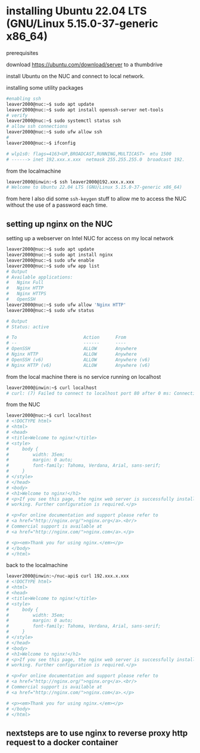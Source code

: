 
# installing Ubuntu 22.04 LTS (GNU/Linux 5.15.0-37-generic x86_64)

prerequisites

download https://ubuntu.com/download/server to a thumbdrive

install Ubuntu on the NUC and connect to local network.

installing some utility packages 

``` bash
#enabling ssh
leaver2000@nuc:~$ sudo apt update
leaver2000@nuc:~$ sudo apt install openssh-server net-tools
# verify
leaver2000@nuc:~$ sudo systemctl status ssh
# allow ssh connections
leaver2000@nuc:~$ sudo ufw allow ssh
# 
leaver2000@nuc:~$ ifconfig

# wlp1s0: flags=4163<UP,BROADCAST,RUNNING,MULTICAST>  mtu 1500
# ------> inet 192.xxx.x.xxx  netmask 255.255.255.0  broadcast 192.

```
from the localmachine


``` bash
leaver2000@inwin:~$ ssh leaver2000@192.xxx.x.xxx 
# Welcome to Ubuntu 22.04 LTS (GNU/Linux 5.15.0-37-generic x86_64)
```
from here I also did some `ssh-keygen` stuff to allow me to access the NUC without the use of a password each time.



## setting up nginx on the NUC


setting up a webserver on Intel NUC for access on my local network

``` bash
leaver2000@nuc:~$ sudo apt update
leaver2000@nuc:~$ sudo apt install nginx
leaver2000@nuc:~$ sudo ufw enable
leaver2000@nuc:~$ sudo ufw app list
# Output
# Available applications:
#   Nginx Full
#   Nginx HTTP
#   Nginx HTTPS
#   OpenSSH
leaver2000@nuc:~$ sudo ufw allow 'Nginx HTTP'
leaver2000@nuc:~$ sudo ufw status

# Output
# Status: active

# To                         Action      From
# --                         ------      ----
# OpenSSH                    ALLOW       Anywhere                  
# Nginx HTTP                 ALLOW       Anywhere                  
# OpenSSH (v6)               ALLOW       Anywhere (v6)             
# Nginx HTTP (v6)            ALLOW       Anywhere (v6)
```


from the local machine there is no service running on localhost

``` bash
leaver2000@inwin:~$ curl localhost
# curl: (7) Failed to connect to localhost port 80 after 0 ms: Connection refused
```

from the NUC

``` bash
leaver2000@nuc:~$ curl localhost
# <!DOCTYPE html>
# <html>
# <head>
# <title>Welcome to nginx!</title>
# <style>
#     body {
#         width: 35em;
#         margin: 0 auto;
#         font-family: Tahoma, Verdana, Arial, sans-serif;
#     }
# </style>
# </head>
# <body>
# <h1>Welcome to nginx!</h1>
# <p>If you see this page, the nginx web server is successfully installed and
# working. Further configuration is required.</p>

# <p>For online documentation and support please refer to
# <a href="http://nginx.org/">nginx.org</a>.<br/>
# Commercial support is available at
# <a href="http://nginx.com/">nginx.com</a>.</p>

# <p><em>Thank you for using nginx.</em></p>
# </body>
# </html>
```


back to the localmachine


``` bash
leaver2000@inwin:~/nuc-api$ curl 192.xxx.x.xxx 
# <!DOCTYPE html>
# <html>
# <head>
# <title>Welcome to nginx!</title>
# <style>
#     body {
#         width: 35em;
#         margin: 0 auto;
#         font-family: Tahoma, Verdana, Arial, sans-serif;
#     }
# </style>
# </head>
# <body>
# <h1>Welcome to nginx!</h1>
# <p>If you see this page, the nginx web server is successfully installed and
# working. Further configuration is required.</p>

# <p>For online documentation and support please refer to
# <a href="http://nginx.org/">nginx.org</a>.<br/>
# Commercial support is available at
# <a href="http://nginx.com/">nginx.com</a>.</p>

# <p><em>Thank you for using nginx.</em></p>
# </body>
# </html>

```



## nextsteps are to use nginx to reverse proxy http request to a docker container